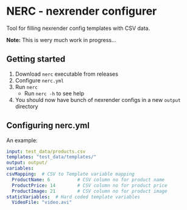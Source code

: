 # NERC - nexrender configurer

Tool for filling nexrender config templates with CSV data.

**Note:** This is wery much work in progress...

## Getting started

1. Download `nerc` executable from releases
2. Configure `nerc.yml`
3. Run `nerc`
    - Run `nerc -h` to see help
4. You should now have bunch of nexrender configs in a new `output` directory

## Configuring nerc.yml

An example:
```yaml
input: test_data/products.csv
templates: "test_data/templates/"
output: output/
variables:
csvMapping:  # CSV to Template variable mapping
  ProductName: 6          # CSV column no for product name
  ProductPrice: 14        # CSV column no for product price
  ProductImage: 21        # CSV column no for product image
staticVariables:  # Hard coded template variables
  VideoFile: "video.avi"
```

